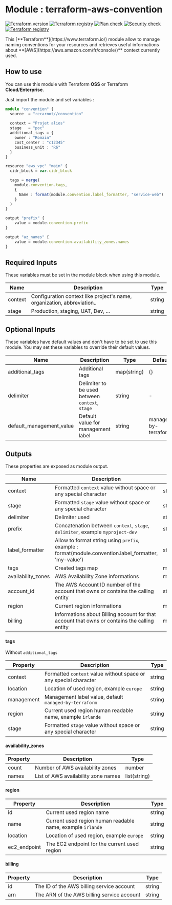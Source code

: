 # Module : terraform-aws-convention

<p align="left">
<a href="https://github.com/recarnot/terraform-aws-convention/"><img alt="Terraform version" src="https://img.shields.io/badge/Terraform-%3E%3D0.12-orange" /></a>
<a href="https://registry.terraform.io/modules/recarnot/terraform-aws-convention/github/"><img alt="Terraform registry" src="https://img.shields.io/github/v/release/recarnot/terraform-aws-convention" /></a>
<a href="https://github.com/recarnot/terraform-aws-convention/actions"><img alt="Plan check" src="https://github.com/recarnot/terraform-aws-convention/workflows/Plan%20check/badge.svg" /></a>
<a href="https://github.com/recarnot/terraform-aws-convention/actions"><img alt="Security check" src="https://github.com/recarnot/terraform-aws-convention/workflows/Security%20check/badge.svg" /></a>
<a href="https://registry.terraform.io/modules/recarnot/terraform-aws-convention/github/"><img alt="Terraform registry" src="https://img.shields.io/badge/Terraform-registry-blue" /></a>
</p>
This [**Terraform**](https://www.terraform.io/) module allow to manage naming conventions for your resources and retrieves useful informations about  **[AWS](https://aws.amazon.com/fr/console/)** context currently used.



## How to use

You can use this module with Terraform **OSS** or Terraform **Cloud**/**Enterprise**.

Just import the module and set variables :  

```typescript
module "convention" {
  source  = "recarnot//convention"
    
  context = "Projet alios"
  stage   = "poc"
  additional_tags = {
    owner : "Romain"
    cost_center : "c12345"
    business_unit : "R6"
  }
}

resource "aws_vpc" "main" {
  cidr_block = var.cidr_block

  tags = merge(
    module.convention.tags,
    {
      Name : format(module.convention.label_formatter, "service-web")
    }
  )
}

output "prefix" {
    value = module.convention.prefix
}

output "az_names" {
    value = module.convention.availability_zones.names
}
```



## Required Inputs

These variables must be set in the module block when using this module.

| Name    | Description                                                  | Type   |
| ------- | ------------------------------------------------------------ | ------ |
| context | Configuration context like project's name, organization, abbreviation.. | string |
| stage   | Production, staging, UAT, Dev, ...                           | string |



## Optional Inputs

These variables have default values and don't have to be set to use this module. You may set these variables to override their default values.



| Name                     | Description                                     | Type        | Default              |
| ------------------------ | ----------------------------------------------- | ----------- | -------------------- |
| additional_tags          | Additional tags                                 | map(string) | {}                   |
| delimiter                | Delimiter to be used between `context`, `stage` | string      | -                    |
| default_management_value | Default value for management label              | string      | managed-by-terraform |



## Outputs

These properties are exposed as module output.

| Name               | Description                                                  | Type        |
| ------------------ | ------------------------------------------------------------ | ----------- |
| context            | Formatted `context` value without space or any special character | string      |
| stage              | Formatted `stage` value without space or any special character | string      |
| delimiter          | Delimiter used                                               | string      |
| prefix             | Concatenation between `context`, `stage`, `delimiter`, example `myproject-dev` | string      |
| label_formatter    | Allow to format string using `prefix`, example : format(module.convention.label_formatter, 'my-value') | string      |
| tags               | Created tags map                                             | map(string) |
| availability_zones | AWS Availability Zone informations                           | map(string) |
| account_id         | The AWS Account ID number of the account that owns or contains the calling entity | string      |
| region             | Current region informations                                  | map(string) |
| billing            | Informations about Billing account for that account that owns or contains the calling entity | map(string) |



#### tags

Without `additional_tags`

| Property   | Description                                                  | Type   |
| ---------- | ------------------------------------------------------------ | ------ |
| context    | Formatted `context` value without space or any special character | string |
| location   | Location of used region, example `europe`                    | string |
| management | Management label value, default `managed-by-terraform`       | string |
| region     | Current used region human readable name, example `irlande`   | string |
| stage      | Formatted `stage` value without space or any special character | string |



#### availability_zones

| Property | Description                         | Type         |
| -------- | ----------------------------------- | ------------ |
| count    | Number of AWS availability zones    | number       |
| names    | List of AWS availability zone names | list(string) |



#### region

| Property     | Description                                                | Type   |
| ------------ | ---------------------------------------------------------- | ------ |
| id           | Current used region name                                   | string |
| name         | Current used region human readable name, example `irlande` | string |
| location     | Location of used region, example `europe`                  | string |
| ec2_endpoint | The EC2 endpoint for the current used region               | string |



#### billing

| Property | Description                                | Type   |
| -------- | ------------------------------------------ | ------ |
| id       | The ID of the AWS billing service account  | string |
| arn      | The ARN of the AWS billing service account | string |



